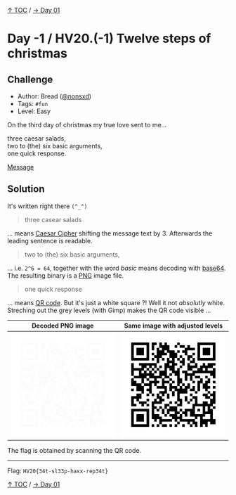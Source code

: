 [↑ TOC](../README.md) / [→ Day 01](../day01/)


# Day -1 / HV20.(-1) Twelve steps of christmas



## Challenge

<!-- ...10....:...20....:...30....:...40....:...50....:...60....:...70....:. -->
* Author: Bread ([@nonsxd](https://twitter.com/nonsxd))
* Tags:   `#fun`
* Level:  Easy

On the third day of christmas my true love sent to me...

three caesar salads,\
two to (the) six basic arguments,\
one quick response.

[Message](Message.txt)



## Solution

It's written right there `(^_^)`

> three casear salads

… means [Caesar Cipher] shifting the message text by 3. Afterwards the leading
sentence is readable.

[Caesar Cipher]: https://en.wikipedia.org/wiki/Caesar_cipher

> two to (the) six basic arguments,

… i.e. `2^6 = 64`, together with the word _basic_ means decoding with [base64].
The resulting binary is a [PNG] image file.

[PNG]: https://en.wikipedia.org/wiki/Portable_Network_Graphics
[base64]: https://en.wikipedia.org/wiki/Base64

> one quick response

… means [QR code]. But it's just a white square ?! Well it not _absolutly_
white. Streching out the grey levels (with Gimp) makes the QR code visible …

[QR code]: https://en.wikipedia.org/wiki/QR_code

| Decoded PNG image | Same image with adjusted levels |
|-------------------|---------------------------------|
| ![](decoded.png)  | ![](adjusted_levels.png)        |

The flag is obtained by scanning the QR code.

--------------------------------------------------------------------------------

Flag: `HV20{34t-sl33p-haxx-rep34t}`

[↑ TOC](../README.md) / [→ Day 01](../day01/)
